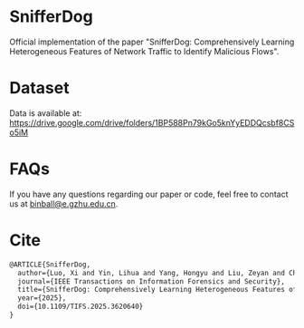# SnifferDog
Official implementation of the paper "SnifferDog: Comprehensively Learning Heterogeneous Features of Network Traffic to Identify Malicious Flows".
# Dataset
Data is available at: https://drive.google.com/drive/folders/1BP588Pn79kGo5knYyEDDQcsbf8CSo5iM
# FAQs
If you have any questions regarding our paper or code, feel free to contact us at binball@e.gzhu.edu.cn.
# Cite
```tex
@ARTICLE{SnifferDog,
  author={Luo, Xi and Yin, Lihua and Yang, Hongyu and Liu, Zeyan and Chen, Weizhe and Jia, Shijie and Luo, Bo and Xiang, Hongli},
  journal={IEEE Transactions on Information Forensics and Security}, 
  title={SnifferDog: Comprehensively Learning Heterogeneous Features of Network Traffic to Identify Malicious Flows}, 
  year={2025},
  doi={10.1109/TIFS.2025.3620640}
}
```
